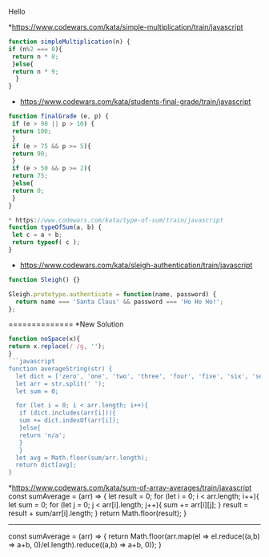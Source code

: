 Hello


*https://www.codewars.com/kata/simple-multiplication/train/javascript
```javascript
function simpleMultiplication(n) {
if (n%2 === 0){
 return n * 8;
 }else{
 return n * 9;
  }
}
```
* https://www.codewars.com/kata/students-final-grade/train/javascript
```javascript
function finalGrade (e, p) {
 if (e > 90 || p > 10) {
 return 100;
 }
 if (e > 75 && p >= 5){
 return 90;
 }
 if (e > 50 && p >= 2){
 return 75;
 }else{
 return 0;
 }
}
```
```javascript
* https://www.codewars.com/kata/type-of-sum/train/javascript
function typeOfSum(a, b) {
 let c = a + b;
 return typeof( c );
}
```
* https://www.codewars.com/kata/sleigh-authentication/train/javascript
```javascript
function Sleigh() {}

Sleigh.prototype.authenticate = function(name, password) {
  return name === 'Santa Claus' && password === 'Ho Ho Ho!';
};
```
==============
*New Solution
```javascript
function noSpace(x){
return x.replace(/ /g, '');
}
```javascript
function averageString(str) {
  let dict = ['zero', 'one', 'two', 'three', 'four', 'five', 'six', 'seven', 'eight', 'nine'];
  let arr = str.split(' ');
  let sum = 0;

  for (let i = 0; i < arr.length; i++){
   if (dict.includes(arr[i])){
   sum += dict.indexOf(arr[i]);
   }else{
   return 'n/a';
   }
   }
  let avg = Math.floor(sum/arr.length);
  return dict[avg];
}
```
*https://www.codewars.com/kata/sum-of-array-averages/train/javascript
const sumAverage = (arr) => {
  let result = 0;
  for (let i = 0; i < arr.length; i++){
  let sum = 0;
   for (let j = 0; j < arr[i].length; j++){
    sum += arr[i][j];
    }
    result = result + sum/arr[i].length;
   }
  return Math.floor(result);
}
***
const sumAverage = (arr) => {
  return Math.floor(arr.map(el => el.reduce((a,b) => a+b, 0)/el.length).reduce((a,b) => a+b, 0));
  }
  ```
